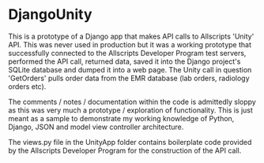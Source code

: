 # DjangoUnity
This is a prototype of a Django app that makes API calls to Allscripts 'Unity' API. This was never used in production but it was a working prototype that successfully connected to the Allscripts Developer Program test servers, performed the API call, returned data, saved it into the Django project's SQLite database and dumped it into a web page. The Unity call in question 'GetOrders' pulls order data from the EMR database (lab orders, radiology orders etc).

The comments / notes / documentation within the code is admittedly sloppy as this was very much a prototype / exploration of functionality. This is just meant as a sample to demonstrate my working knowledge of Python, Django, JSON and model view controller architecture.

The views.py file in the UnityApp folder contains boilerplate code provided by the Allscripts Developer Program for the construction of the API call.
